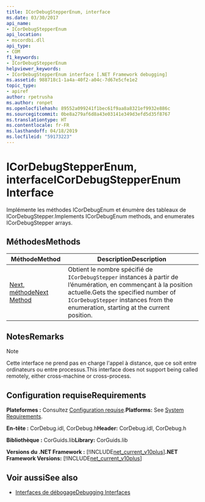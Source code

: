 ```yaml
---
title: ICorDebugStepperEnum, interface
ms.date: 03/30/2017
api_name:
- ICorDebugStepperEnum
api_location:
- mscordbi.dll
api_type:
- COM
f1_keywords:
- ICorDebugStepperEnum
helpviewer_keywords:
- ICorDebugStepperEnum interface [.NET Framework debugging]
ms.assetid: 988718c1-1a4a-40f2-a04c-7d67e5cfe1e2
topic_type:
- apiref
author: rpetrusha
ms.author: ronpet
ms.openlocfilehash: 89552a099241f1bec61f9aa8a8321ef9932e886c
ms.sourcegitcommit: 0be8a279af6d8a43e03141e349d3efd5d35f8767
ms.translationtype: HT
ms.contentlocale: fr-FR
ms.lasthandoff: 04/18/2019
ms.locfileid: "59173223"
---
```

# <a name="icordebugstepperenum-interface"></a><span data-ttu-id="e440b-102">ICorDebugStepperEnum, interface</span><span class="sxs-lookup"><span data-stu-id="e440b-102">ICorDebugStepperEnum Interface</span></span>
<span data-ttu-id="e440b-103">Implémente les méthodes ICorDebugEnum et énumère des tableaux de ICorDebugStepper.</span><span class="sxs-lookup"><span data-stu-id="e440b-103">Implements ICorDebugEnum methods, and enumerates ICorDebugStepper arrays.</span></span>  
  
## <a name="methods"></a><span data-ttu-id="e440b-104">Méthodes</span><span class="sxs-lookup"><span data-stu-id="e440b-104">Methods</span></span>  
  
|<span data-ttu-id="e440b-105">Méthode</span><span class="sxs-lookup"><span data-stu-id="e440b-105">Method</span></span>|<span data-ttu-id="e440b-106">Description</span><span class="sxs-lookup"><span data-stu-id="e440b-106">Description</span></span>|  
|------------|-----------------|  
|[<span data-ttu-id="e440b-107">Next, méthode</span><span class="sxs-lookup"><span data-stu-id="e440b-107">Next Method</span></span>](../../../../docs/framework/unmanaged-api/debugging/icordebugstepperenum-next-method.md)|<span data-ttu-id="e440b-108">Obtient le nombre spécifié de `ICorDebugStepper` instances à partir de l’énumération, en commençant à la position actuelle.</span><span class="sxs-lookup"><span data-stu-id="e440b-108">Gets the specified number of `ICorDebugStepper` instances from the enumeration, starting at the current position.</span></span>|  
  
## <a name="remarks"></a><span data-ttu-id="e440b-109">Notes</span><span class="sxs-lookup"><span data-stu-id="e440b-109">Remarks</span></span>  
  
> [!NOTE]
>  <span data-ttu-id="e440b-110">Cette interface ne prend pas en charge l'appel à distance, que ce soit entre ordinateurs ou entre processus.</span><span class="sxs-lookup"><span data-stu-id="e440b-110">This interface does not support being called remotely, either cross-machine or cross-process.</span></span>  
  
## <a name="requirements"></a><span data-ttu-id="e440b-111">Configuration requise</span><span class="sxs-lookup"><span data-stu-id="e440b-111">Requirements</span></span>  
 <span data-ttu-id="e440b-112">**Plateformes :** Consultez [Configuration requise](../../../../docs/framework/get-started/system-requirements.md).</span><span class="sxs-lookup"><span data-stu-id="e440b-112">**Platforms:** See [System Requirements](../../../../docs/framework/get-started/system-requirements.md).</span></span>  
  
 <span data-ttu-id="e440b-113">**En-tête :** CorDebug.idl, CorDebug.h</span><span class="sxs-lookup"><span data-stu-id="e440b-113">**Header:** CorDebug.idl, CorDebug.h</span></span>  
  
 <span data-ttu-id="e440b-114">**Bibliothèque :** CorGuids.lib</span><span class="sxs-lookup"><span data-stu-id="e440b-114">**Library:** CorGuids.lib</span></span>  
  
 <span data-ttu-id="e440b-115">**Versions du .NET Framework :** [!INCLUDE[net_current_v10plus](../../../../includes/net-current-v10plus-md.md)]</span><span class="sxs-lookup"><span data-stu-id="e440b-115">**.NET Framework Versions:** [!INCLUDE[net_current_v10plus](../../../../includes/net-current-v10plus-md.md)]</span></span>  
  
## <a name="see-also"></a><span data-ttu-id="e440b-116">Voir aussi</span><span class="sxs-lookup"><span data-stu-id="e440b-116">See also</span></span>

- [<span data-ttu-id="e440b-117">Interfaces de débogage</span><span class="sxs-lookup"><span data-stu-id="e440b-117">Debugging Interfaces</span></span>](../../../../docs/framework/unmanaged-api/debugging/debugging-interfaces.md)
